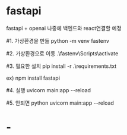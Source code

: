 # fastapi
fastapi + openai 나중에 백엔드와 react연결할 예정


#1. 가상환경을 만듦
python -m venv fastenv


#2. 가상환경으로 이동
.\fastenv\Scripts\activate

#3. 필요한 설치 
pip install -r .\requirements.txt

ex) npm install fastapi

#4. 실행
uvicorn main:app --reload

#5. 안되면
python uvicorn main:app --reload
# -
